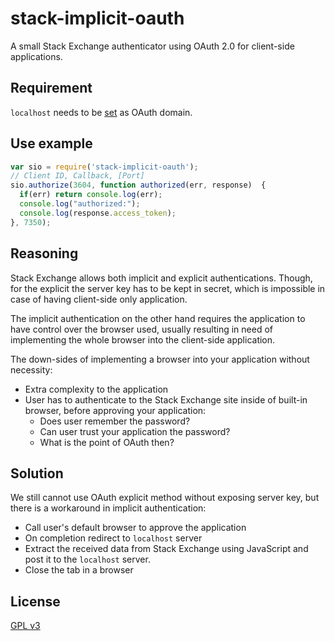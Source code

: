 # stack-implicit-oauth

A small Stack Exchange authenticator using OAuth 2.0 for client-side applications.

## Requirement
`localhost` needs to be [set][1] as OAuth domain.

## Use example
```JavaScript
var sio = require('stack-implicit-oauth');
// Client ID, Callback, [Port]
sio.authorize(3604, function authorized(err, response)  {
  if(err) return console.log(err);
  console.log("authorized:");
  console.log(response.access_token);
}, 7350);
```

## Reasoning
Stack Exchange allows both implicit and explicit authentications. Though, for the explicit the server key has to be kept in secret, which is impossible in case of having client-side only application.

The implicit authentication on the other hand requires the application to have control over the browser used, usually resulting in need of implementing the whole browser into the client-side application.

The down-sides of implementing a browser into your application without necessity:

* Extra complexity to the application
* User has to authenticate to the Stack Exchange site inside of built-in browser, before approving your application:
  * Does user remember the password?
  * Can user trust your application the password?
  * What is the point of OAuth then?

## Solution
We still cannot use OAuth explicit method without exposing server key, but there is a workaround in implicit authentication:
* Call user's default browser to approve the application
* On completion redirect to `localhost` server
* Extract the received data from Stack Exchange using JavaScript and post it to the `localhost` server.
* Close the tab in a browser

## License
[GPL v3]

[1]:http://stackapps.com/apps/oauth
[GPL v3]:LICENSE
